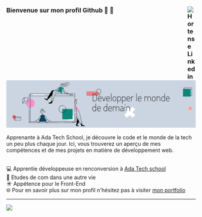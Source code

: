 ### Bienvenue sur mon profil Github :dizzy: :dizzy:<a href="https://www.linkedin.com/in/hortense-laclavi%C3%A8re-b02654151/" target="_blank" rel="nofollow"><img align="right" alt="Hortense Linkedin" width="22px" src="https://cdn.jsdelivr.net/npm/simple-icons@v3/icons/linkedin.svg" /><a/>

  <img src="Banniere_LinkedIn.png" alt="Banner">
  
Apprenante à Ada Tech School, je découvre le code et le monde de la tech un peu plus chaque jour.
Ici, vous trouverez un aperçu de mes compétences et de mes projets en matière de développement web.

<br> :computer: Apprentie développeuse en renconversion à [Ada Tech school](https://adatechschool.fr/) 
<br> :memo: Etudes de com dans une autre vie 
<br> :sunny: Appétence pour le Front-End
<br> :globe_with_meridians: Pour en savoir plus sur mon profil n'hésitez pas à visiter [mon portfolio](https://portfolio-hortenselaclaviere.vercel.app/)

---
  
 ![](http://github-profile-summary-cards.vercel.app/api/cards/profile-details?username=HortenseLaclaviere&theme=default)
